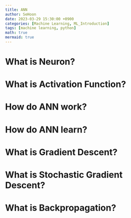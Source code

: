 ```yaml
---
title: ANN
author: SeHoon
date: 2023-03-29 15:30:00 +0900
categories: [Machine Learning, ML_Introduction]
tags: [machine learning, python]
math: true
mermaid: true
---
```


# What is Neuron?<br>

# What is Activation Function?<br>
# How do ANN work?<br>
# How do ANN learn?<br>
# What is Gradient Descent?<br>
# What is Stochastic Gradient Descent?<br>
# What is Backpropagation?<br>
